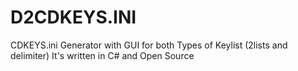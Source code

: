# D2CDKEYS.INI
CDKEYS.ini Generator with GUI for both Types of Keylist (2lists and delimiter)  It's written in C# and Open Source 
